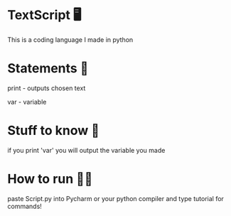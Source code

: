 # TextScript 🖥

This is a coding language I made in python

# Statements 🛂

print - outputs chosen text

var - variable

# Stuff to know 🤔

if you print 'var' you will output the variable you made

# How to run 🏃‍♂️

paste Script.py into Pycharm or your python compiler and type tutorial for commands!

